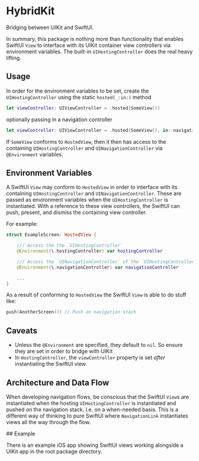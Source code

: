 # HybridKit

Bridging between UIKit and SwiftUI.

In summary, this package is nothing more than functionality that enables SwiftUI `View` to interface with its UIKit container view controllers via environment variables. 
The built-in `UIHostingController` does the real heavy lifting.  

## Usage

In order for the environment variables to be set, create the `UIHostingController` using the static `hosted(_:in:)` method

```swift
let viewController: UIViewController = .hosted(SomeView())
```

optionally passing in a navigation controller

```swift
let viewController: UIViewController = .hosted(SomeView(), in: navigationController)
```

If `SomeView` conforms to `HostedView`, then it then has access to the containing `UIHostingController` and `UINavigationController` via `@Environment` variables.

## Environment Variables

A SwiftUI `View` may conform to `HostedView` in order to interface with its containing `UIHostingController` and `UINavigationController`.
These are passed as environment variables when the `UIHostingController` is instantiated.
With a reference to these view controllers, the SwiftUI can push, present, and dismiss the containing view controller.

For example:

```swift
struct ExampleScreen: HostedView {

    /// Access the the `UIHostingController`
    @Environment(\.hostingController) var hostingController

    /// Access the `UINavigationController` of the `UIHostingController`
    @Environment(\.navigationController) var navigationController

    ...
}
```

As a result of conforming to `HostedView` the SwiftUI `View` is able to do stuff like:

```swift
push(AnotherScreen()) // Push on navigation stack
```

## Caveats

* Unless the `@Environment` are specified, they default to `nil`. So ensure they are set in order to bridge with UIKit
* In `HostingController`, the `viewController` property is set *after* instantiating the SwiftUI view.

## Architecture and Data Flow

When developing navigation flows, be conscious that the SwiftUI `View`s are instantiated when the hosting `UIHostingController` is instantiated and pushed on the navigation stack. I.e. on a when-needed basis. This is a different way of thinking to pure SwiftUI where `NavigationLink` instantiates views all the way through the flow.

## Example

There is an example iOS app showing SwiftUI views working alongside a UIKit app in the root package directory.
